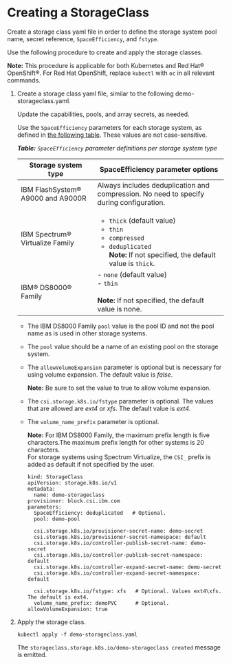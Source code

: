 # Creating a StorageClass

Create a storage class yaml file in order to define the storage system pool name, secret reference, `SpaceEfficiency`, and `fstype`.

Use the following procedure to create and apply the storage classes.

**Note:** This procedure is applicable for both Kubernetes and Red Hat® OpenShift®. For Red Hat OpenShift, replace `kubectl` with `oc` in all relevant commands.

1. Create a storage class yaml file, similar to the following demo-storageclass.yaml.

    Update the capabilities, pools, and array secrets, as needed.

    Use the `SpaceEfficiency` parameters for each storage system, as defined in [the following table](#spaceefficiency). These values are not case-sensitive.

    _**<a name="spaceefficiency">Table:</a>** `SpaceEfficiency` parameter definitions per storage system type_

      |Storage system type|SpaceEfficiency parameter options|
      | --------------- | ----------------------------------- |
      |IBM FlashSystem® A9000 and A9000R|Always includes deduplication and compression. No need to specify during configuration.|
      |IBM Spectrum® Virtualize Family| <ul><li>`thick` (default value)</li><li>`thin`</li><li>`compressed`</li><li>`deduplicated`</li>**Note:** If not specified, the default value is `thick`.|
      |IBM® DS8000® Family|    -   `none` \(default value\)<br /> - `thin`<br /><br />**Note:** If not specified, the default value is none.|

      -   The IBM DS8000 Family `pool` value is the pool ID and not the pool name as is used in other storage systems.
      -   The `pool` value should be a name of an existing pool on the storage system.
      -   The `allowVolumeExpansion` parameter is optional but is necessary for using volume expansion. The default value is _false_.

          **Note:** Be sure to set the value to true to allow volume expansion.

      -   The `csi.storage.k8s.io/fstype` parameter is optional. The values that are allowed are _ext4_ or _xfs_. The default value is _ext4_.
      -   The `volume_name_prefix` parameter is optional.

          **Note:** For IBM DS8000 Family, the maximum prefix length is five characters.The maximum prefix length for other systems is 20 characters.<br />For storage systems using Spectrum Virtualize, the `CSI_` prefix is added as default if not specified by the user.

          ```screen
          kind: StorageClass
          apiVersion: storage.k8s.io/v1
          metadata:
            name: demo-storageclass
          provisioner: block.csi.ibm.com
          parameters:
            SpaceEfficiency: deduplicated   # Optional.
            pool: demo-pool
          
            csi.storage.k8s.io/provisioner-secret-name: demo-secret
            csi.storage.k8s.io/provisioner-secret-namespace: default
            csi.storage.k8s.io/controller-publish-secret-name: demo-secret
            csi.storage.k8s.io/controller-publish-secret-namespace: default
            csi.storage.k8s.io/controller-expand-secret-name: demo-secret
            csi.storage.k8s.io/controller-expand-secret-namespace: default
          
            csi.storage.k8s.io/fstype: xfs   # Optional. Values ext4\xfs. The default is ext4.
            volume_name_prefix: demoPVC      # Optional.
          allowVolumeExpansion: true
          ```

2.  Apply the storage class.

    ```
    kubectl apply -f demo-storageclass.yaml
    ```

    The `storageclass.storage.k8s.io/demo-storageclass created` message is emitted.


